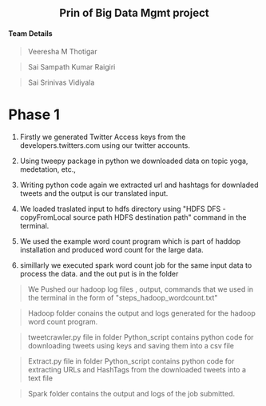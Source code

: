 <h2 align="center"> Prin of Big Data Mgmt project</h2>

<h4>Team Details</h4>
<blockquote>
 <p>Veeresha M Thotigar</p>
 </blockquote>
<blockquote>
 <p>Sai Sampath Kumar Raigiri </p>
 </blockquote>
 <blockquote>
 <p>Sai Srinivas Vidiyala</p>
 </blockquote>

# Phase 1

1. Firstly we generated Twitter Access keys from the developers.twitters.com using our twitter accounts.

2. Using tweepy package in python we downloaded data on topic yoga, medetation, etc.,

3. Writing python code again we extracted url and hashtags for downladed tweets and the output is our translated input.

4. We loaded traslated input to hdfs directory using "HDFS DFS -copyFromLocal source path HDFS destination path" command in the terminal.

5. We used the example word count program which is part of haddop installation and produced word count for the large data.

6. simillarly we executed spark word count job for the same input data to process the data. and the out put is in the folder

<blockquote>We Pushed our hadoop log files , output, commands that we used in the terminal in the form of "steps_hadoop_wordcount.txt"</blockquote>
<blockquote>Hadoop folder conains the output and logs generated for the hadoop word count program.</blockquote>
<blockquote>tweetcrawler.py file in folder Python_script contains python code for downloading tweets using keys and saving them into a csv file</blockquote>
<blockquote>Extract.py file in folder Python_script contains python code for extracting URLs and HashTags from the downloaded tweets into a text file</blockquote>
 <blockquote>Spark folder contains the output and logs of the job submitted.</blockquote>

